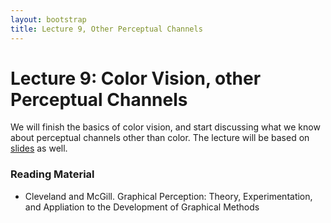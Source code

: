 ```yaml
---
layout: bootstrap
title: Lecture 9, Other Perceptual Channels
---
```


# Lecture 9: Color Vision, other Perceptual Channels

We will finish the basics of color vision, and start discussing
what we know about perceptual channels other than color.
The lecture will be based on
[slides](../slides/Other%20Channels%201.pdf) as well.

### Reading Material

* Cleveland and McGill. Graphical Perception: Theory, Experimentation, and Appliation to the Development of Graphical Methods
